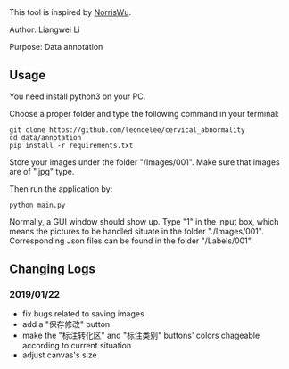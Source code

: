 ## 
This tool is inspired by [NorrisWu](https://github.com/NorrisWu/BBox-Label-Tool-master).

Author: Liangwei Li

Purpose: Data annotation
## Usage
You need install python3 on your PC.

Choose a proper folder and type the following command in your terminal:

    git clone https://github.com/leondelee/cervical_abnormality
    cd data/annotation
    pip install -r requirements.txt

Store your images under the folder "/Images/001". Make sure that images are of ".jpg" type.

Then run the application by:

    python main.py
   
Normally, a GUI window should show up. Type "1" in the input box, which means the pictures to be handled situate in the folder "./Images/001". Corresponding Json files can be found in the folder "/Labels/001".

## Changing Logs
### 2019/01/22

 - fix bugs related to saving images
 - add a "保存修改" button
 - make the "标注转化区" and "标注类别" buttons' colors chageable according to current situation
 - adjust canvas's size

